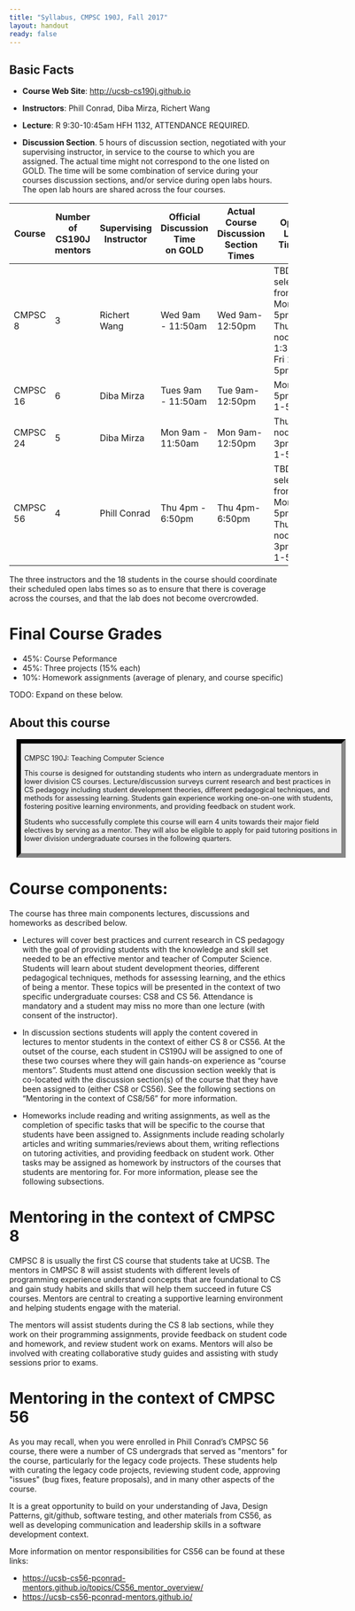 ```yaml
---
title: "Syllabus, CMPSC 190J, Fall 2017"
layout: handout
ready: false
---
```


Basic Facts
-----------

* **Course Web Site**: <http://ucsb-cs190j.github.io>
* **Instructors**: Phill Conrad, Diba Mirza, Richert Wang

* **Lecture**: R 9:30-10:45am HFH 1132, ATTENDANCE REQUIRED.
* **Discussion Section**.  5 hours of discussion section, negotiated with your supervising instructor, in service to the course to which you are assigned.   The actual time might not correspond to the one listed on GOLD.   The time will be some combination of service during your courses discussion sections, and/or service during open labs hours.   The open lab hours are shared across the four courses.

| Course   | Number<br> of CS190J mentors | Supervising <br> Instructor | Official<br> Discussion Time<br> on GOLD | Actual<br> Course Discussion Section <br> Times | Open Lab Times |
|----------|----------------|--------------------|------------------|-------------------------------------------------|-|
| CMPSC 8  | 3 | Richert Wang   | Wed 9am - 11:50am  | Wed 9am-12:50pm  | TBD selected from: <br>Mon 1-5pm, Thu noon-1:30pm, Fri 1-5pm |               |
| CMPSC 16 | 6 | Diba Mirza     | Tues 9am - 11:50am | Tue 9am-12:50pm  | Mon 1-5pm, Fri 1-5pm |
| CMPSC 24 | 5 | Diba Mirza     | Mon 9am - 11:50am  | Mon 9am-12:50pm  | Thu noon-3pm, Fri 1-5pm |
| CMPSC 56 | 4 | Phill Conrad   | Thu 4pm - 6:50pm   | Thu 4pm-6:50pm   | TBD selected from: <br>Mon 1-5pm, Thu noon-3pm, Fri 1-5pm |

The three instructors and the 18 students in the course should coordinate their scheduled open labs times so as to ensure that there is coverage across the courses, and that the lab does not become overcrowded.


# Final Course Grades 

* 45%: Course Peformance
* 45%: Three projects (15% each)
* 10%: Homework assignments (average of plenary, and course specific)

TODO: Expand on these below.


About this course
---------------------------------

<div style="background-color:#eee; border: 8px inset #333; font-size:90%; margin:1em; width:45em; padding: 0.5em;" markdown="1">

CMPSC 190J: Teaching Computer Science

This course is designed for outstanding students who intern as undergraduate mentors in lower division CS courses.  Lecture/discussion surveys current research and best practices in CS pedagogy including student development theories, different pedagogical techniques, and methods for assessing learning. Students gain experience working one-on-one with students, fostering positive learning environments, and providing feedback on student work.

Students who successfully complete this course will earn 4 units towards their major field electives by serving as a mentor. They will also be eligible to apply for paid tutoring positions in lower division undergraduate courses in the following quarters.

</div>

# Course components:

The course has three main components lectures, discussions and homeworks as described below.

* Lectures will cover best practices and current research in CS pedagogy with the goal of providing students with the  knowledge and skill set needed to be an effective mentor and teacher of Computer Science. Students will learn about student development theories, different pedagogical techniques, methods for assessing learning, and the ethics of being a mentor. These topics will be presented in the context of two specific undergraduate courses:  CS8 and CS 56.  Attendance is mandatory and a student may miss no more than one lecture (with consent of the instructor).
* In discussion sections students will apply the content covered in lectures to mentor students in the context of either CS 8 or CS56.  At the outset of the course, each student in CS190J will be assigned to one of these two courses where they will gain hands-on experience as “course mentors”. Students must attend one discussion section weekly that is co-located with the discussion section(s) of the course that they have been assigned to (either CS8 or CS56).  See the following sections on “Mentoring in the context of CS8/56” for more information.

* Homeworks include reading and writing assignments, as well as the completion of specific tasks that will be specific to the course that students have been assigned to. Assignments include reading scholarly articles and writing summaries/reviews about them, writing reflections on tutoring activities, and providing feedback on student work. Other tasks may be assigned as homework by instructors of the courses that students are mentoring for. For more information, please see the following subsections.

# Mentoring in the context of CMPSC 8

CMPSC 8 is usually the first CS course that students take at UCSB. The mentors in CMPSC 8 will assist students with different levels of programming experience understand concepts that are foundational to CS and gain study habits and skills that will help them succeed in future CS courses. Mentors are central to creating a supportive learning environment and helping students engage with the material.  

The mentors will assist students during the CS 8 lab sections, while they work on their programming assignments, provide feedback on student code and homework, and review student work on exams. Mentors will also be involved with creating collaborative study guides and assisting with study sessions prior to exams.

# Mentoring in the context of CMPSC 56 

As you may recall, when you were enrolled in Phill Conrad’s CMPSC 56 course,
there were a number of CS undergrads that served as "mentors" for the course, particularly for the legacy code projects.    These students help
with curating the legacy code projects, reviewing student code, approving "issues" (bug fixes, feature proposals), and in many other aspects of the course.  

It is a great opportunity to build on your understanding of Java, Design Patterns, git/github, software testing, and other materials from CS56, as well as developing communication and leadership skills in a software development context.

More information on mentor responsibilities for CS56 can be found at these links:

* <https://ucsb-cs56-pconrad-mentors.github.io/topics/CS56_mentor_overview/>
* <https://ucsb-cs56-pconrad-mentors.github.io/>





